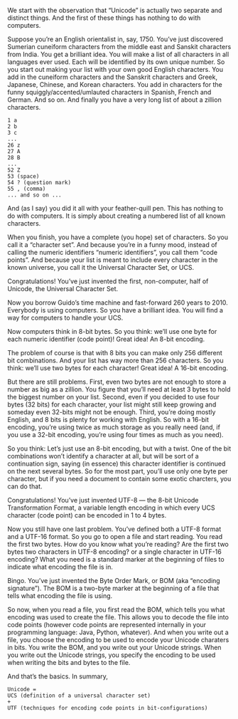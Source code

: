 We start with the observation that “Unicode” is actually two separate and distinct things.  And the first of these things has nothing to do with computers.

Suppose you’re an English orientalist in, say, 1750.  You’ve just discovered Sumerian cuneiform characters from the middle east and Sanskit characters from India.  You get a brilliant idea.  You will make a list of all characters in all languages ever used.  Each will be identified by its own unique number.  So you start out making your list with your own good English characters.  You add in the cuneiform characters and the Sanskrit characters and Greek, Japanese, Chinese, and Korean
characters. You add in characters for the funny squiggly/accented/umlauted characters in Spanish, French and German. And so on. And finally you have a very long list of about a zillion characters.

```
1 a
2 b
3 c
...
26 z
27 A
28 B
...
52 Z
53 (space)
54 ? (question mark)
55 , (comma)
... and so on ...
```

And (as I say) you did it all with your feather-quill pen. This has nothing to do with computers. It is simply about creating a numbered list of all known characters.

When you finish, you have a complete (you hope) set of characters. So you call it a “character set”. And because you’re in a funny mood, instead of calling the numeric identifiers “numeric identifiers”, you call them “code points”. And because your list is meant to include every character in the known universe, you call it the Universal Character Set, or UCS.

Congratulations! You’ve just invented the first, non-computer, half of Unicode, the Universal Character Set.

Now you borrow Guido’s time machine and fast-forward 260 years to 2010.  Everybody is using computers.  So you have a brilliant idea.  You will find a way for computers to handle your UCS.

Now computers think in 8-bit bytes.  So you think:  we’ll use one byte for each numeric identifier (code point)!  Great idea!  An 8-bit encoding.

The problem of course is that with 8 bits you can make only 256 different bit combinations.  And your list has way more than 256 characters.  So you think: we’ll use two bytes for each character!  Great idea!  A 16-bit encoding.

But there are still problems.  First, even two bytes are not enough to store a number as big as a zillion.  You figure that you’ll need at least 3 bytes to hold the biggest number on your list.  Second, even if you decided to use four bytes (32 bits) for each character, your list might still keep growing and someday even 32-bits might not be enough.  Third, you’re doing mostly English, and 8 bits is plenty for working with English.  So with a 16-bit encoding, you’re using twice as much
storage as you really need (and, if you use a 32-bit encoding, you’re using four times as much as you need).

So you think:  Let’s just use an 8-bit encoding, but with a twist.  One of the bit combinations won’t identify a character at all, but will be sort of a continuation sign, saying (in essence) this character identifier is continued on the next several bytes.  So for the most part, you’ll use only one byte per character, but if you need a document to contain some exotic charcters, you can do that.

Congratulations!  You’ve just invented UTF-8 — the 8-bit Unicode Transformation Format, a variable length encoding in which every UCS character (code point) can be encoded in 1 to 4 bytes.

Now you still have one last problem.  You’ve defined both a UTF-8 format and a UTF-16 format.  So you go to open a file and start reading.  You read the first two bytes.  How do you know what you’re reading?  Are the first two bytes two characters in UTF-8 encoding? or a single character in UTF-16 encoding?  What you need is a standard marker at the beginning of files to indicate what encoding the file is in.

Bingo.  You’ve just invented the Byte Order Mark, or BOM (aka “encoding signature”).  The BOM is a two-byte marker at the beginning of a file that tells what encoding the file is using.

So now, when you read a file, you first read the BOM, which tells you what encoding was used to create the file.  This allows you to decode the file into code points (however code points are represented internally in your programming language: Java, Python, whatever).  And when you write out a file, you choose the encoding to be used to encode your Unicode charaters in bits.  You write the BOM, and you write out your Unicode strings.  When you write out the Unicode strings, you specify the
encoding to be used when writing the bits and bytes to the file.

And that’s the basics.    In summary,


```
Unicode =
UCS (definition of a universal character set)
+
UTF (techniques for encoding code points in bit-configurations)
```
